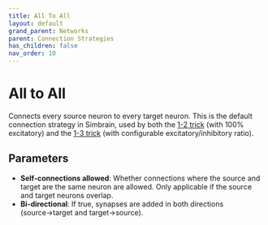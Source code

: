 ```yaml
---
title: All To All
layout: default
grand_parent: Networks
parent: Connection Strategies
has_children: false
nav_order: 10
---
```


# All to All

Connects every source neuron to every target neuron. This is the default connection strategy in Simbrain, used by both the [1-2 trick](../buildingBasics.html#quick-connect-1-2-and-1-3-tricks) (with 100% excitatory) and the [1-3 trick](../buildingBasics.html#quick-connect-1-2-and-1-3-tricks) (with configurable excitatory/inhibitory ratio).

## Parameters

- **Self-connections allowed**: Whether connections where the source and target are the same neuron are allowed. Only applicable if the source and target neurons overlap.
- **Bi-directional**: If true, synapses are added in both directions (source→target and target→source).
